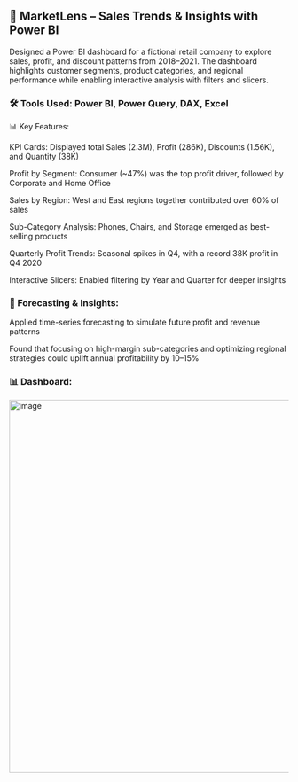 ## 📍 MarketLens – Sales Trends & Insights with Power BI

Designed a Power BI dashboard for a fictional retail company to explore sales, profit, and discount patterns from 2018–2021. The dashboard highlights customer segments, product categories, and regional performance while enabling interactive analysis with filters and slicers.

### 🛠 Tools Used: Power BI, Power Query, DAX, Excel
📊 Key Features:

KPI Cards: Displayed total Sales (2.3M), Profit (286K), Discounts (1.56K), and Quantity (38K)

Profit by Segment: Consumer (~47%) was the top profit driver, followed by Corporate and Home Office

Sales by Region: West and East regions together contributed over 60% of sales

Sub-Category Analysis: Phones, Chairs, and Storage emerged as best-selling products

Quarterly Profit Trends: Seasonal spikes in Q4, with a record 38K profit in Q4 2020

Interactive Slicers: Enabled filtering by Year and Quarter for deeper insights


### 🔮 Forecasting & Insights:

Applied time-series forecasting to simulate future profit and revenue patterns

Found that focusing on high-margin sub-categories and optimizing regional strategies could uplift annual profitability by 10–15%

### 📊 Dashboard:
<img width="1206" height="673" alt="image" src="https://github.com/user-attachments/assets/2e37492e-4874-44c6-9304-d3f5b45c9975" />




